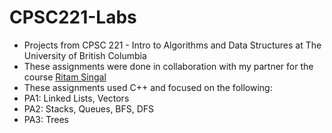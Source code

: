 # CPSC221-Labs
- Projects from CPSC 221 - Intro to Algorithms and Data Structures at The University of British Columbia
- These assignments were done in collaboration with my partner for the course [Ritam Singal](http://github.com/ritamsingal)
- These assignments used C++ and focused on the following:
- PA1: Linked Lists, Vectors
- PA2: Stacks, Queues, BFS, DFS
- PA3: Trees

